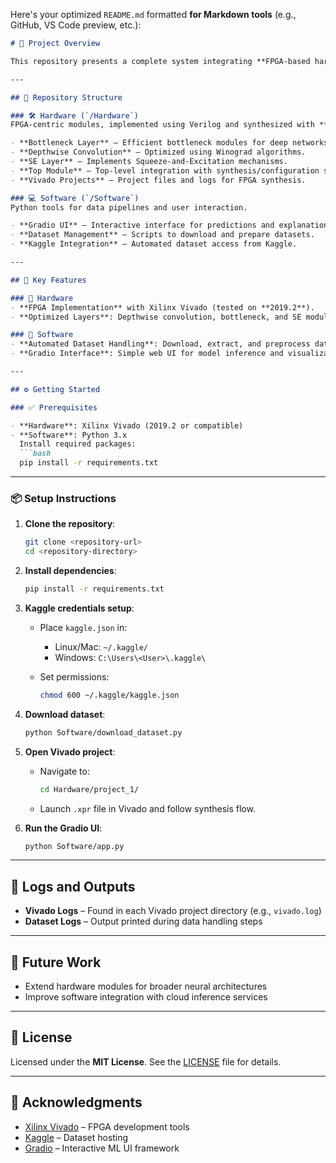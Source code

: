 Here's your optimized `README.md` formatted **for Markdown tools** (e.g., GitHub, VS Code preview, etc.):

````markdown
# 🔧 Project Overview

This repository presents a complete system integrating **FPGA-based hardware modules** and **Python-based software utilities** to accelerate and interact with deep learning models—specifically for tasks like image classification.

---

## 📁 Repository Structure

### 🛠️ Hardware (`/Hardware`)
FPGA-centric modules, implemented using Verilog and synthesized with **Xilinx Vivado**.

- **Bottleneck Layer** – Efficient bottleneck modules for deep networks.
- **Depthwise Convolution** – Optimized using Winograd algorithms.
- **SE Layer** – Implements Squeeze-and-Excitation mechanisms.
- **Top Module** – Top-level integration with synthesis/configuration scripts.
- **Vivado Projects** – Project files and logs for FPGA synthesis.

### 💻 Software (`/Software`)
Python tools for data pipelines and user interaction.

- **Gradio UI** – Interactive interface for predictions and explanations.
- **Dataset Management** – Scripts to download and prepare datasets.
- **Kaggle Integration** – Automated dataset access from Kaggle.

---

## 🚀 Key Features

### 🔩 Hardware
- **FPGA Implementation** with Xilinx Vivado (tested on **2019.2**).
- **Optimized Layers**: Depthwise convolution, bottleneck, and SE modules.

### 🧰 Software
- **Automated Dataset Handling**: Download, extract, and preprocess datasets.
- **Gradio Interface**: Simple web UI for model inference and visualization.

---

## ⚙️ Getting Started

### ✅ Prerequisites

- **Hardware**: Xilinx Vivado (2019.2 or compatible)
- **Software**: Python 3.x  
  Install required packages:
  ```bash
  pip install -r requirements.txt
````

---

### 📦 Setup Instructions

1. **Clone the repository**:

   ```bash
   git clone <repository-url>
   cd <repository-directory>
   ```

2. **Install dependencies**:

   ```bash
   pip install -r requirements.txt
   ```

3. **Kaggle credentials setup**:

   * Place `kaggle.json` in:

     * Linux/Mac: `~/.kaggle/`
     * Windows: `C:\Users\<User>\.kaggle\`
   * Set permissions:

     ```bash
     chmod 600 ~/.kaggle/kaggle.json
     ```

4. **Download dataset**:

   ```bash
   python Software/download_dataset.py
   ```

5. **Open Vivado project**:

   * Navigate to:

     ```bash
     cd Hardware/project_1/
     ```
   * Launch `.xpr` file in Vivado and follow synthesis flow.

6. **Run the Gradio UI**:

   ```bash
   python Software/app.py
   ```

---

## 📄 Logs and Outputs

* **Vivado Logs** – Found in each Vivado project directory (e.g., `vivado.log`)
* **Dataset Logs** – Output printed during data handling steps

---

## 📌 Future Work

* Extend hardware modules for broader neural architectures
* Improve software integration with cloud inference services

---

## 📜 License

Licensed under the **MIT License**. See the [LICENSE](LICENSE) file for details.

---

## 🙏 Acknowledgments

* [Xilinx Vivado](https://www.xilinx.com) – FPGA development tools
* [Kaggle](https://www.kaggle.com) – Dataset hosting
* [Gradio](https://www.gradio.app) – Interactive ML UI framework

